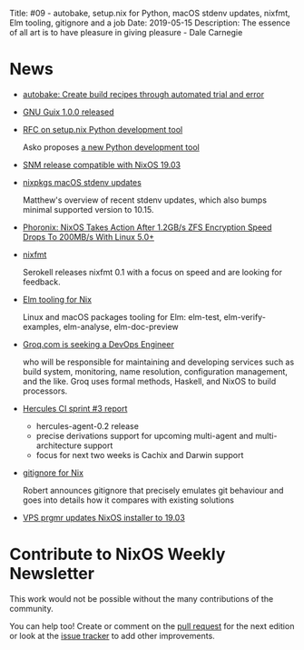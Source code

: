 Title: #09 - autobake, setup.nix for Python, macOS stdenv updates, nixfmt, Elm tooling, gitignore and a job
Date: 2019-05-15
Description: The essence of all art is to have pleasure in giving pleasure - Dale Carnegie

# News

- [autobake: Create build recipes through automated trial and error](https://github.com/jameysharp/autobake)

- [GNU Guix 1.0.0 released](https://www.gnu.org/software/guix/blog/2019/gnu-guix-1.0.0-released/)          

- [RFC on setup.nix Python development tool](https://discourse.nixos.org/t/rfc-on-setup-nix-python-development-tool/2831)

  Asko proposes [a new Python development tool](https://github.com/datakurre/setup.nix)                               

- [SNM release compatible with NixOS 19.03]( https://www.freelists.org/post/snm/SNM-Version-220,1)

- [nixpkgs macOS stdenv updates](https://matthewbauer.us/blog/darwin-stdenv-update.html)

  Matthew's overview of recent stdenv updates, which also bumps minimal supported version to 10.15.

- [Phoronix: NixOS Takes Action After 1.2GB/s ZFS Encryption Speed Drops To 200MB/s With Linux
5.0+](https://www.phoronix.com/scan.php?page=news_item&px=NixOS-Linux-5.0-ZFS-FPU-Drop)

- [nixfmt](https://medium.com/@Serokell/an-opinionated-formatter-for-nix-40b4dbb69ddf)

  Serokell releases nixfmt 0.1 with a focus on speed and are looking for feedback.

- [Elm tooling for Nix](https://github.com/turboMaCk/nix-elm-tools)

  Linux and macOS packages tooling for Elm: elm-test, elm-verify-examples, elm-analyse, elm-doc-preview

- [Groq.com is seeking a DevOps Engineer](https://groq.bamboohr.com/jobs/view.php?id=12)

  who will be responsible for maintaining and developing services such as build system,
  monitoring, name resolution, configuration management, and the like. Groq uses formal
  methods, Haskell, and NixOS to build processors.

- [Hercules CI sprint #3 report](https://blog.hercules-ci.com/sprints,/hercules-ci/2019/05/14/sprint-3-report/)

     * hercules-agent-0.2 release
     * precise derivations support for upcoming multi-agent and multi-architecture support
     * focus for next two weeks is Cachix and Darwin support

- [gitignore for Nix](https://blog.hercules-ci.com/nix/2019/05/15/nix-gitignore/)    

  Robert announces gitignore that precisely emulates git behaviour and
  goes into details how it compares with existing solutions

- [VPS prgmr updates NixOS installer to 19.03](https://prgmr.com/blog/2019/05/14/distributions-updated.html)

# Contribute to NixOS Weekly Newsletter

This work would not be possible without the many contributions of the community.

You can help too! Create or comment on the [pull request](https://github.com/NixOS/nixos-weekly/pulls)
for the next edition or look at the
[issue tracker](https://github.com/NixOS/nixos-weekly/issues) to add other improvements.
